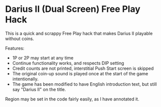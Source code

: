 Darius II (Dual Screen) Free Play Hack
======================================
This is a quick and scrappy Free Play hack that makes Darius II playable without coins.

Features:
* 1P or 2P may start at any time
* Continue functionality works, and respects DIP setting
* Credit counts are not printed, interstitial Push Start screen is skipped
* The original coin-up sound is played once at the start of the game intentionally.
* The game has been modified to have English introduction text, but still say "Darius II" on the title.

Region may be set in the code fairly easily, as I have annotated it.
